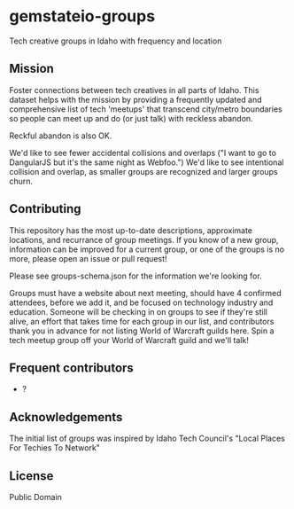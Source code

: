 # gemstateio-groups
Tech creative groups in Idaho with frequency and location

## Mission
Foster connections between tech creatives in all parts of Idaho. This dataset helps with the mission by providing a frequently updated and comprehensive list of tech 'meetups' that transcend city/metro boundaries so people can meet up and do (or just talk) with reckless abandon. 

Reckful abandon is also OK.

We'd like to see fewer accidental collisions and overlaps ("I want to go to DangularJS but it's the same night as Webfoo.") We'd like to see intentional collision and overlap, as smaller groups are recognized and larger groups churn.

## Contributing
This repository has the most up-to-date descriptions, approximate locations, and recurrance of group meetings. If you know of a new group, information can be improved for a current group, or one of the groups is no more, please open an issue or pull request!

Please see groups-schema.json for the information we're looking for.

Groups must have a website about next meeting, should have 4 confirmed attendees, before we add it, and be focused on technology industry and education. Someone will be checking in on groups to see if they're still alive, an effort that takes time for each group in our list, and contributors thank you in advance for not listing World of Warcraft guilds here. Spin a tech meetup group off your World of Warcraft guild and we'll talk!

## Frequent contributors
- ?

## Acknowledgements
The initial list of groups was inspired by Idaho Tech Council's "Local Places For Techies To Network"

## License
Public Domain
